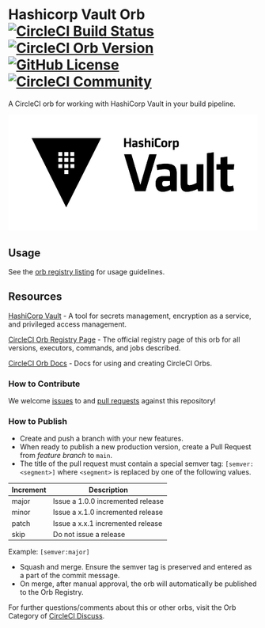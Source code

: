 # Hashicorp Vault Orb [![CircleCI Build Status](https://circleci.com/gh/jmingtan/hashicorp-vault-orb.svg?style=shield "CircleCI Build Status")](https://circleci.com/gh/jmingtan/hashicorp-vault-orb) [![CircleCI Orb Version](https://img.shields.io/badge/endpoint.svg?url=https://badges.circleci.io/orb/jmingtan/hashicorp-vault)](https://circleci.com/orbs/registry/orb/jmingtan/hashicorp-vault) [![GitHub License](https://img.shields.io/badge/license-MIT-lightgrey.svg)](https://raw.githubusercontent.com/jmingtan/hashicorp-vault-orb/master/LICENSE) [![CircleCI Community](https://img.shields.io/badge/community-CircleCI%20Discuss-343434.svg)](https://discuss.circleci.com/c/ecosystem/orbs)

A CircleCI orb for working with HashiCorp Vault in your build pipeline.

![Vault Logo](https://raw.githubusercontent.com/jmingtan/hashicorp-vault-orb/main/docs/Vault_PrimaryLogo_Black.png)

## Usage

See the [orb registry listing](https://circleci.com/orbs/registry/orb/jmingtan/hashicorp-vault) for usage guidelines.

## Resources

[HashiCorp Vault](https://www.vaultproject.io) - A tool for secrets management, encryption as a service, and privileged access management.

[CircleCI Orb Registry Page](https://circleci.com/orbs/registry/orb/<namespace>/<project-name>) - The official registry page of this orb for all versions, executors, commands, and jobs described.

[CircleCI Orb Docs](https://circleci.com/docs/2.0/orb-intro/#section=configuration) - Docs for using and creating CircleCI Orbs.

### How to Contribute

We welcome [issues](https://github.com/<organization>/<project-name>/issues) to and [pull requests](https://github.com/<organization>/<project-name>/pulls) against this repository!

### How to Publish
* Create and push a branch with your new features.
* When ready to publish a new production version, create a Pull Request from _feature branch_ to `main`.
* The title of the pull request must contain a special semver tag: `[semver:<segment>]` where `<segment>` is replaced by one of the following values.

| Increment | Description|
| ----------| -----------|
| major     | Issue a 1.0.0 incremented release|
| minor     | Issue a x.1.0 incremented release|
| patch     | Issue a x.x.1 incremented release|
| skip      | Do not issue a release|

Example: `[semver:major]`

* Squash and merge. Ensure the semver tag is preserved and entered as a part of the commit message.
* On merge, after manual approval, the orb will automatically be published to the Orb Registry.


For further questions/comments about this or other orbs, visit the Orb Category of [CircleCI Discuss](https://discuss.circleci.com/c/orbs).

